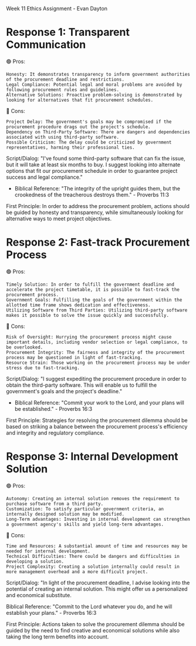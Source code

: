 Week 11 Ethics Assignment - Evan Dayton

# Response 1: Transparent Communication

🟢 Pros:

    Honesty: It demonstrates transparency to inform government authorities of the procurement deadline and restrictions.
    Legal Compliance: Potential legal and moral problems are avoided by following procurement rules and guidelines.
    Alternative Solutions: Proactive problem-solving is demonstrated by looking for alternatives that fit procurement schedules.

🔴 Cons:

    Project Delay: The government's goals may be compromised if the procurement procedure drags out the project's schedule.
    Dependency on Third-Party Software: There are dangers and dependencies associated with using third-party software.
    Possible Criticism: The delay could be criticized by government representatives, harming their professional ties.

Script/Dialog:
"I've found some third-party software that can fix the issue, but it will take at least six months to buy. I suggest looking into alternate options that fit our procurement schedule in order to guarantee project success and legal compliance."

* Biblical Reference:
"The integrity of the upright guides them, but the crookedness of the treacherous destroys them." - Proverbs 11:3

First Principle:
In order to address the procurement problem, actions should be guided by honesty and transparency, while simultaneously looking for alternative ways to meet project objectives.

# Response 2: Fast-track Procurement Process

🟢 Pros:

    Timely Solution: In order to fulfill the government deadline and accelerate the project timetable, it is possible to fast-track the procurement process.
    Government Goals: Fulfilling the goals of the government within the allotted time frame shows dedication and effectiveness.
    Utilizing Software from Third Parties: Utilizing third-party software makes it possible to solve the issue quickly and successfully.

🔴 Cons:

    Risk of Oversight: Hurrying the procurement process might cause important details, including vendor selection or legal compliance, to be overlooked.
    Procurement Integrity: The fairness and integrity of the procurement process may be questioned in light of fast-tracking.
    Resource Strain: Those working on the procurement process may be under stress due to fast-tracking.

Script/Dialog:
"I suggest expediting the procurement procedure in order to obtain the third-party software. This will enable us to fulfill the government's goals and the project's deadline."

* Biblical Reference:
"Commit your work to the Lord, and your plans will be established." - Proverbs 16:3

First Principle:
Strategies for resolving the procurement dilemma should be based on striking a balance between the procurement process's efficiency and integrity and regulatory compliance.

# Response 3: Internal Development Solution
🟢 Pros:

    Autonomy: Creating an internal solution removes the requirement to purchase software from a third party.
    Customization: To satisfy particular government criteria, an internally designed solution may be modified.
    Long-Term advantages: Investing in internal development can strengthen a government agency's skills and yield long-term advantages.

🔴 Cons:

    Time and Resources: A substantial amount of time and resources may be needed for internal development.
    Technical Difficulties: There could be dangers and difficulties in developing a solution.
    Project Complexity: Creating a solution internally could result in more management overhead and a more difficult project.

Script/Dialog:
"In light of the procurement deadline, I advise looking into the potential of creating an internal solution. This might offer us a personalized and economical substitute.

Biblical Reference:
"Commit to the Lord whatever you do, and he will establish your plans." - Proverbs 16:3

First Principle:
Actions taken to solve the procurement dilemma should be guided by the need to find creative and economical solutions while also taking the long term benefits into account.
